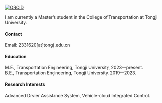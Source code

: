 

[![ORCID](https://img.shields.io/badge/ORCID-0009-0001-4503-3557-A4CE39?logo=orcid&logoColor=A4CE39)](https://orcid.org/0009-0001-4503-3557)

I am currently a Master's student in the College of Transportation at Tongji University.

#### Contact

Email: 2331620[at]tongji.edu.cn

#### Education
M.E., Transportation Engineering, Tongji University, 2023—present.\
B.E., Transportation Engineering, Tongji University, 2019—2023.

#### Research Interests
Advanced Drvier Assistance System, Vehicle-cloud Integrated Control.

